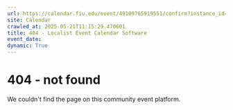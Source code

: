 ```yaml
---
url: https://calendar.fiu.edu/event/49109765919551/confirm?instance_id=49109765952340&return=https%3A%2F%2Fcalendar.fiu.edu%2Fthefrost
site: Calendar
crawled_at: 2025-05-21T11:15:29.470601
title: 404 - Localist Event Calendar Software
event_date: 
dynamic: True
---
```


# 404 - not found
We couldn't find the page on this community event platform.
